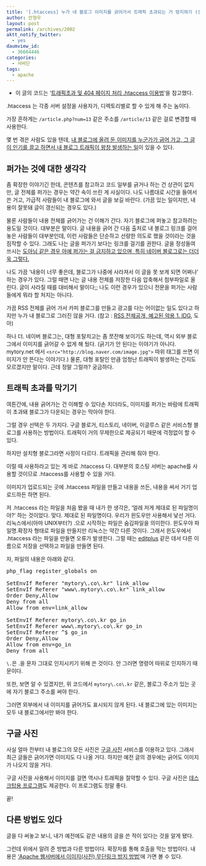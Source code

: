 ```yaml
---
title: '[.htaccess] 누가 내 블로그 이미지를 긁어가서 트래픽 초과되는 거 방지하기 (설치형 블로그)'
author: 안형우
layout: post
permalink: /archives/2002
aktt_notify_twitter:
  - yes
daumview_id:
  - 36664446
categories:
  - 서버단
tags:
  - apache
---
```

- 이 글의 코드는 &#8216;[트래픽초과 및 404 페이지 처리 .htaccess 이용법][1]&#8216;을 참고했다.

.htaccess 는 각종 서버 설정을 사용자가, 디렉토리별로 할 수 있게 해 주는 놈이다.

가장 흔하게는 `/article.php?num=13` 같은 주소를 `/article/13` 같은 걸로 변경할 때 사용한다.

몇 번 겪은 사람도 있을 텐데, [내 블로그에 올려 둔 이미지를 누군가가 긁어 가고, 그 글이 인기를 끌고 하면서 내 블로그 트래픽이 왕창 발생하는 일][2]이 있을 수 있다.

## 퍼가는 것에 대한 생각각

좀 확장한 이야기긴 한데, 콘텐츠를 참고하고 코드 일부를 긁거나 하는 건 상관이 없지만, 글 전체를 퍼가는 경우는 약간 속이 쓰린 게 사실이다. 나도 나름대로 시간을 들여서 쓴 거고, 가급적 사람들이 내 블로그에 와서 글을 보길 바란다. (가끔 있는 일이지만, 내용이 잘못돼 글이 갱신되는 경우도 있다.)

물론 사람들이 내용 전체를 긁어가는 건 이해가 간다. 자기 블로그에 퍼놓고 참고하려는 용도일 것이다. 대부분은 말이다. 글 내용을 긁어 간 다음 출처로 내 블로그 링크를 걸어 놓은 사람들이 대부분인데, 이런 사람들은 단순하고 선량한 의도로 했을 것이라는 것을 짐작할 수 있다. 그래도 나는 글을 퍼가기 보다는 링크를 걸기를 권한다. 글을 정성들여 쓰시는 [도아님 같은 경우 아예 퍼가는 걸 금지하고 있으며, 특히 네이버 블로그로는 더더욱 그렇다.][3]

나도 가끔 &#8216;내용이 너무 좋은데, 블로그가 나중에 사라져서 이 글을 못 보게 되면 어쩌나&#8217; 하는 경우가 있다. 그럴 때면 나는 글 내용 전체를 저장한 다음 압축해서 첨부파일로 올린다. 글이 사라질 때를 대비해서 말이다;; 나도 이런 경우가 있으니 전문을 퍼가는 사람들에게 뭐라 할 처지는 아니다.

가끔 RSS 전체를 긁어 가서 카피 블로그를 만들고 광고를 다는 어이없는 일도 있다고 하지만 누가 내 블로그로 그러진 않을 거다. (참고 : [RSS 전체공개, 예고된 악용 1. IDG][4], 도아)

하나 더. 네이버 블로그는, 대형 포탈치고는 좀 쪼잔해 보이기도 하는데, 역시 외부 블로그에서 이미지를 긁어갈 수 없게 해 뒀다. (긁기가 안 된다는 이야기가 아니다. mytory.net 에서 `<src="http://blog.naver.com/image.jpg">` 따위 태그를 쓰면 이미지가 안 뜬다는 이야기다.) 물론, 대형 포탈인 만큼 엄청난 트래픽이 발생하는 건지도 모르겠지만 말이다. 근데 정말 그럴까? 궁금하다.

## 트래픽 초과를 막기기

여튼간에, 내용 긁어가는 건 이해할 수 있다손 치더라도, 이미지를 퍼가는 바람에 트래픽이 초과돼 블로그가 다운되는 경우는 막아야 한다.

그럴 경우 선택은 두 가지다. 구글 블로거, 티스토리, 네이버, 이글루스 같은 서비스형 블로그를 사용하는 방법이다. 트래픽이 거의 무제한으로 제공되기 때문에 걱정없이 할 수 있다.

하지만 설치형 블로그라면 사정이 다르다. 트래픽을 관리해 줘야 한다.

이럴 때 사용하라고 있는 게 바로 .htaccess 다. 대부분의 호스팅 서버는 apache를 사용할 것이므로 .htaccess를 사용할 수 있을 거다.

이미지가 업로드되는 곳에 .htaccess 파일을 만들고 내용을 쓰든, 내용을 써서 거기 업로드하든 하면 된다.

저 .htaccess 라는 파일을 처음 봤을 때 내가 한 생각은, &#8216;얼레 저게 제대로 된 파일명이야?&#8217; 하는 것이었다. 맞다. 제대로 된 파일명이다. 우리가 윈도우만 사용해서 낯선 거다. 리눅스에서(아마 UNIX부터?) .으로 시작하는 파일은 숨김파일을 의미한다. 윈도우야 파일명.확장자 형태로 파일을 만들지만 리눅스는 약간 다른 것이다. 그래서 윈도우에서 .htaccess 라는 파일을 만들면 오류가 발생한다. 그럴 때는 [editplus][5] 같은 데서 다른 이름으로 저장을 선택하고 파일을 만들면 된다.

자, 파일의 내용은 아래와 같다.

<pre>php_flag register_globals on

SetEnvIf Referer "mytory\.co\.kr" link_allow
SetEnvIf Referer "www\.mytory\.co\.kr" link_allow
Order Deny,Allow
Deny from all
Allow from env=link_allow

SetEnvIf Referer mytory\.co\.kr go_in
SetEnvIf Referer www\.mytory\.co\.kr go_in
SetEnvIf Referer ^$ go_in
Order Deny,Allow
Allow from env=go_in
Deny from all</pre>

`\.`은 .을 문자 그대로 인지시키기 위해 쓴 것이다. 안 그러면 명령어 따위로 인지하기 때문이다.

또한, 보면 알 수 있겠지만, 위 코드에서 `mytory\.co\.kr` 같은, 블로그 주소가 있는 곳에 자기 블로그 주소를 써야 한다.

그러면 외부에서 내 이미지를 긁어가도 표시되지 않게 된다. 내 블로그에 있는 이미지는 모두 내 블로그에서만 봐야 한다.

## 구글 사진

사실 얼마 전부터 내 블로그의 모든 사진은 [구글 사진][6] 서비스를 이용하고 있다. 그래서 최근 글들은 긁어가면 이미지도 다 나올 거다. 하지만 예전 글의 경우에는 긁어도 이미지가 나오지 않을 거다.

구글 사진을 사용해서 이미지를 걸면 역시나 트래픽을 절약할 수 있다. 구글 사진은 [데스크탑용 프로그램][7]도 제공한다. 이 프로그램도 정말 좋다.

끝!

## 다른 방법도 있다

글을 다 써놓고 보니, 내가 예전에도 같은 내용의 글을 쓴 적이 있다는 것을 알게 됐다.

그런데 위에서 알려 준 방법과 다른 방법이다. 확장자를 통해 호출을 막는 방법이다. 내용은 [&#8216;Apache 웹서버에서 이미지(사진) 무단링크 방지 방법&#8217;][8]에 가면 볼 수 있다.

 [1]: http://blog.bsmind.co.kr/78
 [2]: http://offree.net/entry/Block-Traffic-Thief
 [3]: http://offree.net/entry/Deleting-Post-from-Naver
 [4]: http://offree.net/entry/Abuse-of-RSS-IDG
 [5]: http://www.editplus.com
 [6]: https://picasaweb.google.com/home?hl=ko
 [7]: http://picasa.google.com/
 [8]: https://mytory.net/archives/596 "[링크]Apache 웹서버에서 이미지(사진) 무단링크 방지 방법"